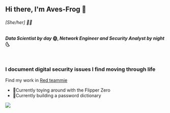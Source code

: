 ## Hi there, I'm Aves-Frog 🐸 <h6>_[She/her]_ 🏳️‍⚧️</h6> 

**_Data Scientist by day_ 🌞, _Network Engineer and Security Analyst by night_ 🌜**

<br/>

### I document digital security issues I find moving through life
Find my work in [Red teammie](https://github.com/Aves-Frog/Red-teammie)

- 🐬Currently toying around with the Flipper Zero
- 📑Currently building a password dictionary

![](https://media3.giphy.com/media/v1.Y2lkPTc5MGI3NjExZXRnaGQ3OGc3cTRqb3ZzZnZ6aDY5NWM4M3F6aG5lbDBvNW41NjB1cyZlcD12MV9pbnRlcm5hbF9naWZfYnlfaWQmY3Q9Zw/pWLSXjkAv1c1gwCB4E/giphy.gif)

